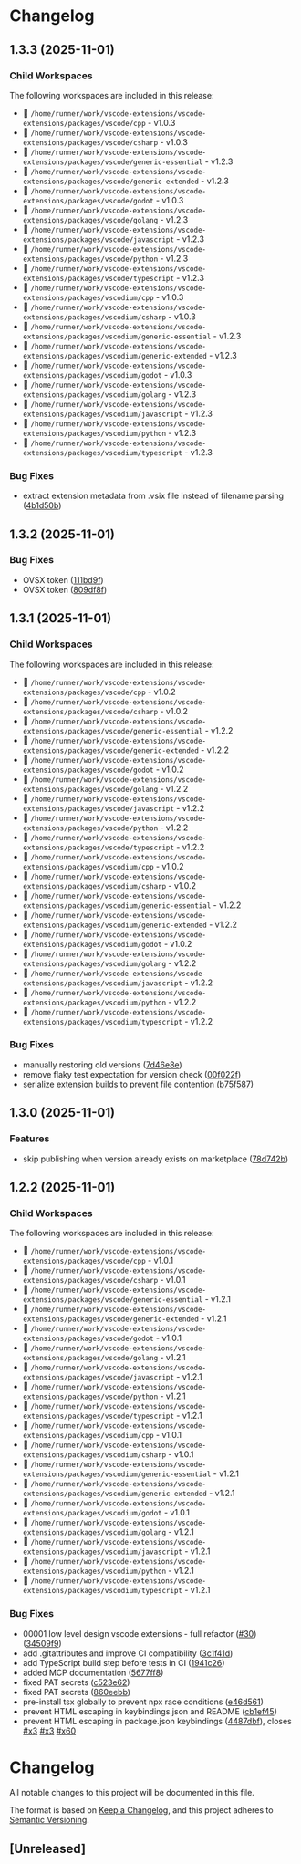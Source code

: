 # Changelog

## 1.3.3 (2025-11-01)

### Child Workspaces

The following workspaces are included in this release:

- 🔄 `/home/runner/work/vscode-extensions/vscode-extensions/packages/vscode/cpp` - v1.0.3
- 🔄 `/home/runner/work/vscode-extensions/vscode-extensions/packages/vscode/csharp` - v1.0.3
- 🔄 `/home/runner/work/vscode-extensions/vscode-extensions/packages/vscode/generic-essential` - v1.2.3
- 🔄 `/home/runner/work/vscode-extensions/vscode-extensions/packages/vscode/generic-extended` - v1.2.3
- 🔄 `/home/runner/work/vscode-extensions/vscode-extensions/packages/vscode/godot` - v1.0.3
- 🔄 `/home/runner/work/vscode-extensions/vscode-extensions/packages/vscode/golang` - v1.2.3
- 🔄 `/home/runner/work/vscode-extensions/vscode-extensions/packages/vscode/javascript` - v1.2.3
- 🔄 `/home/runner/work/vscode-extensions/vscode-extensions/packages/vscode/python` - v1.2.3
- 🔄 `/home/runner/work/vscode-extensions/vscode-extensions/packages/vscode/typescript` - v1.2.3
- 🔄 `/home/runner/work/vscode-extensions/vscode-extensions/packages/vscodium/cpp` - v1.0.3
- 🔄 `/home/runner/work/vscode-extensions/vscode-extensions/packages/vscodium/csharp` - v1.0.3
- 🔄 `/home/runner/work/vscode-extensions/vscode-extensions/packages/vscodium/generic-essential` - v1.2.3
- 🔄 `/home/runner/work/vscode-extensions/vscode-extensions/packages/vscodium/generic-extended` - v1.2.3
- 🔄 `/home/runner/work/vscode-extensions/vscode-extensions/packages/vscodium/godot` - v1.0.3
- 🔄 `/home/runner/work/vscode-extensions/vscode-extensions/packages/vscodium/golang` - v1.2.3
- 🔄 `/home/runner/work/vscode-extensions/vscode-extensions/packages/vscodium/javascript` - v1.2.3
- 🔄 `/home/runner/work/vscode-extensions/vscode-extensions/packages/vscodium/python` - v1.2.3
- 🔄 `/home/runner/work/vscode-extensions/vscode-extensions/packages/vscodium/typescript` - v1.2.3


### Bug Fixes

* extract extension metadata from .vsix file instead of filename parsing ([4b1d50b](https://github.com/templ-project/vscode-extensions/commit/4b1d50b1f2345bf9bc9ae406266cfd02128f7bed))

## 1.3.2 (2025-11-01)

### Bug Fixes

* OVSX token ([111bd9f](https://github.com/templ-project/vscode-extensions/commit/111bd9fe974fa1ddd61802bdd573c0c9308b0707))
* OVSX token ([809df8f](https://github.com/templ-project/vscode-extensions/commit/809df8f575bb3a29ab68f3f649e3469e8810593a))

## 1.3.1 (2025-11-01)

### Child Workspaces

The following workspaces are included in this release:

- 🔄 `/home/runner/work/vscode-extensions/vscode-extensions/packages/vscode/cpp` - v1.0.2
- 🔄 `/home/runner/work/vscode-extensions/vscode-extensions/packages/vscode/csharp` - v1.0.2
- 🔄 `/home/runner/work/vscode-extensions/vscode-extensions/packages/vscode/generic-essential` - v1.2.2
- 🔄 `/home/runner/work/vscode-extensions/vscode-extensions/packages/vscode/generic-extended` - v1.2.2
- 🔄 `/home/runner/work/vscode-extensions/vscode-extensions/packages/vscode/godot` - v1.0.2
- 🔄 `/home/runner/work/vscode-extensions/vscode-extensions/packages/vscode/golang` - v1.2.2
- 🔄 `/home/runner/work/vscode-extensions/vscode-extensions/packages/vscode/javascript` - v1.2.2
- 🔄 `/home/runner/work/vscode-extensions/vscode-extensions/packages/vscode/python` - v1.2.2
- 🔄 `/home/runner/work/vscode-extensions/vscode-extensions/packages/vscode/typescript` - v1.2.2
- 🔄 `/home/runner/work/vscode-extensions/vscode-extensions/packages/vscodium/cpp` - v1.0.2
- 🔄 `/home/runner/work/vscode-extensions/vscode-extensions/packages/vscodium/csharp` - v1.0.2
- 🔄 `/home/runner/work/vscode-extensions/vscode-extensions/packages/vscodium/generic-essential` - v1.2.2
- 🔄 `/home/runner/work/vscode-extensions/vscode-extensions/packages/vscodium/generic-extended` - v1.2.2
- 🔄 `/home/runner/work/vscode-extensions/vscode-extensions/packages/vscodium/godot` - v1.0.2
- 🔄 `/home/runner/work/vscode-extensions/vscode-extensions/packages/vscodium/golang` - v1.2.2
- 🔄 `/home/runner/work/vscode-extensions/vscode-extensions/packages/vscodium/javascript` - v1.2.2
- 🔄 `/home/runner/work/vscode-extensions/vscode-extensions/packages/vscodium/python` - v1.2.2
- 🔄 `/home/runner/work/vscode-extensions/vscode-extensions/packages/vscodium/typescript` - v1.2.2


### Bug Fixes

* manually restoring old versions ([7d46e8e](https://github.com/templ-project/vscode-extensions/commit/7d46e8edf3144aa23e2ea68f47a690ee524fc6f6))
* remove flaky test expectation for version check ([00f022f](https://github.com/templ-project/vscode-extensions/commit/00f022fb967d27c17c1383d04490e0544c775ec9))
* serialize extension builds to prevent file contention ([b75f587](https://github.com/templ-project/vscode-extensions/commit/b75f587effa6674f89e52b8956c9f579582757e2))

## 1.3.0 (2025-11-01)

### Features

* skip publishing when version already exists on marketplace ([78d742b](https://github.com/templ-project/vscode-extensions/commit/78d742bc27ff55a1554691112d4d116b9900ea0f))

## 1.2.2 (2025-11-01)

### Child Workspaces

The following workspaces are included in this release:

- 🔄 `/home/runner/work/vscode-extensions/vscode-extensions/packages/vscode/cpp` - v1.0.1
- 🔄 `/home/runner/work/vscode-extensions/vscode-extensions/packages/vscode/csharp` - v1.0.1
- 🔄 `/home/runner/work/vscode-extensions/vscode-extensions/packages/vscode/generic-essential` - v1.2.1
- 🔄 `/home/runner/work/vscode-extensions/vscode-extensions/packages/vscode/generic-extended` - v1.2.1
- 🔄 `/home/runner/work/vscode-extensions/vscode-extensions/packages/vscode/godot` - v1.0.1
- 🔄 `/home/runner/work/vscode-extensions/vscode-extensions/packages/vscode/golang` - v1.2.1
- 🔄 `/home/runner/work/vscode-extensions/vscode-extensions/packages/vscode/javascript` - v1.2.1
- 🔄 `/home/runner/work/vscode-extensions/vscode-extensions/packages/vscode/python` - v1.2.1
- 🔄 `/home/runner/work/vscode-extensions/vscode-extensions/packages/vscode/typescript` - v1.2.1
- 🔄 `/home/runner/work/vscode-extensions/vscode-extensions/packages/vscodium/cpp` - v1.0.1
- 🔄 `/home/runner/work/vscode-extensions/vscode-extensions/packages/vscodium/csharp` - v1.0.1
- 🔄 `/home/runner/work/vscode-extensions/vscode-extensions/packages/vscodium/generic-essential` - v1.2.1
- 🔄 `/home/runner/work/vscode-extensions/vscode-extensions/packages/vscodium/generic-extended` - v1.2.1
- 🔄 `/home/runner/work/vscode-extensions/vscode-extensions/packages/vscodium/godot` - v1.0.1
- 🔄 `/home/runner/work/vscode-extensions/vscode-extensions/packages/vscodium/golang` - v1.2.1
- 🔄 `/home/runner/work/vscode-extensions/vscode-extensions/packages/vscodium/javascript` - v1.2.1
- 🔄 `/home/runner/work/vscode-extensions/vscode-extensions/packages/vscodium/python` - v1.2.1
- 🔄 `/home/runner/work/vscode-extensions/vscode-extensions/packages/vscodium/typescript` - v1.2.1


### Bug Fixes

* 00001 low level design vscode extensions - full refactor ([#30](https://github.com/templ-project/vscode-extensions/issues/30)) ([34509f9](https://github.com/templ-project/vscode-extensions/commit/34509f9569de955538be94bf989b3c9d89dc2f92))
* add .gitattributes and improve CI compatibility ([3c1f41d](https://github.com/templ-project/vscode-extensions/commit/3c1f41d05980dff2b1e67df100efda0cd8b94a78))
* add TypeScript build step before tests in CI ([1941c26](https://github.com/templ-project/vscode-extensions/commit/1941c260971f08bd75e977415441aba2054f577f))
* added MCP documentation ([5677ff8](https://github.com/templ-project/vscode-extensions/commit/5677ff89791b64bcc08938c5c609515f718eb0d2))
* fixed PAT secrets ([c523e62](https://github.com/templ-project/vscode-extensions/commit/c523e624f2ccfea9c6291024fc138697d893d300))
* fixed PAT secrets ([860eebb](https://github.com/templ-project/vscode-extensions/commit/860eebb5ee2ffabe2cf34cd07a37af00baa23112))
* pre-install tsx globally to prevent npx race conditions ([e46d561](https://github.com/templ-project/vscode-extensions/commit/e46d561fd6d96a46aed37b593463e934e73479ec))
* prevent HTML escaping in keybindings.json and README ([cb1ef45](https://github.com/templ-project/vscode-extensions/commit/cb1ef45e54282bf9edd4fe561e0884db24403baf))
* prevent HTML escaping in package.json keybindings ([4487dbf](https://github.com/templ-project/vscode-extensions/commit/4487dbf7106770030f6639482e9b49a040a17430)), closes [#x3](https://github.com/templ-project/vscode-extensions/issues/x3) [#x3](https://github.com/templ-project/vscode-extensions/issues/x3) [#x60](https://github.com/templ-project/vscode-extensions/issues/x60)

# Changelog

All notable changes to this project will be documented in this file.

The format is based on [Keep a Changelog](https://keepachangelog.com/en/1.1.0/),
and this project adheres to [Semantic Versioning](https://semver.org/spec/v2.0.0.html).

## [Unreleased]
